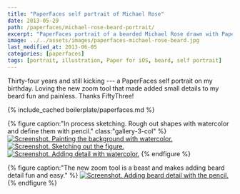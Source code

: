 ```yaml
---
title: "PaperFaces self portrait of Michael Rose"
date: 2013-05-29
path: /paperfaces/michael-rose-beard-portrait/
excerpt: "PaperFaces portrait of a bearded Michael Rose drawn with Paper for iOS on an iPad."
image: ../../assets/images/paperfaces-michael-rose-beard.jpg
last_modified_at: 2013-06-05
categories: [paperfaces]
tags: [portrait, illustration, Paper for iOS, beard, self portrait]
---
```


Thirty-four years and still kicking --- a PaperFaces self portrait on my birthday. Loving the new zoom tool that made added small details to my beard fun and painless. Thanks FiftyThree!

{% include_cached boilerplate/paperfaces.md %}

{% figure caption:"In process sketching. Rough out shapes with watercolor and define them with pencil." class:"gallery-3-col" %}
[![Screenshot. Painting the background with watercolor.](../../assets/images/michael-rose-beard-process-1-600.jpg)](../../assets/images/michael-rose-beard-process-1-lg.jpg)
[![Screenshot. Sketching out the figure.](../../assets/images/michael-rose-beard-process-2-600.jpg)](../../assets/images/michael-rose-beard-process-2-lg.jpg)
[![Screenshot. Adding detail with watercolor.](../../assets/images/michael-rose-beard-process-3-600.jpg)](../../assets/images/michael-rose-beard-process-3-lg.jpg)
{% endfigure %}

{% figure caption:"The new zoom tool is a beast and makes adding beard detail fun and easy." %}
[![Screenshot. Adding beard detail with the pencil.](../../assets/images/michael-rose-beard-process-4-600.jpg)](../../assets/images/michael-rose-beard-process-4-lg.jpg)
{% endfigure %}
